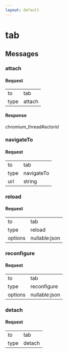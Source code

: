 ```yaml
---
layout: default
---
```


# tab #

## Messages ##

### attach ###

#### Request ####

<table>

<tr>
<td>to</td>
<td>tab</td>
</tr>

<tr>
<td>type</td>
<td>attach</td>
</tr>

</table>

#### Response ####
chromium_thread#actorid

### navigateTo ###

#### Request ####

<table>

<tr>
<td>to</td>
<td>tab</td>
</tr>

<tr>
<td>type</td>
<td>navigateTo</td>
</tr>

<tr>
<td>url</td>
<td>string</td>
</tr>

</table>

### reload ###

#### Request ####

<table>

<tr>
<td>to</td>
<td>tab</td>
</tr>

<tr>
<td>type</td>
<td>reload</td>
</tr>

<tr>
<td>options</td>
<td>nullable:json</td>
</tr>

</table>

### reconfigure ###

#### Request ####

<table>

<tr>
<td>to</td>
<td>tab</td>
</tr>

<tr>
<td>type</td>
<td>reconfigure</td>
</tr>

<tr>
<td>options</td>
<td>nullable:json</td>
</tr>

</table>

### detach ###

#### Request ####

<table>

<tr>
<td>to</td>
<td>tab</td>
</tr>

<tr>
<td>type</td>
<td>detach</td>
</tr>

</table>

